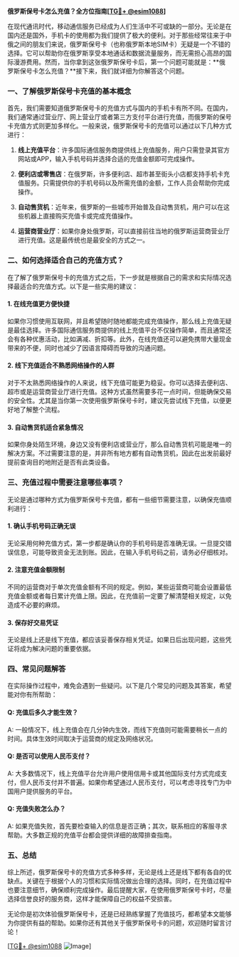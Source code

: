 **俄罗斯保号卡怎么充值？全方位指南[[TG💪+ @esim1088](https://t.me/s/esim1088)]**

在现代通讯时代，移动通信服务已经成为人们生活中不可或缺的一部分。无论是在国内还是国外，手机卡的使用都为我们提供了极大的便利。对于那些经常往来于中俄之间的朋友们来说，俄罗斯保号卡（也称俄罗斯本地SIM卡）无疑是一个不错的选择。它可以帮助你在俄罗斯享受本地通话和数据流量服务，而无需担心高昂的国际漫游费用。然而，当你拿到这张俄罗斯保号卡后，第一个问题可能就是：**俄罗斯保号卡怎么充值？**接下来，我们就详细为你解答这个问题。

### 一、了解俄罗斯保号卡充值的基本概念

首先，我们需要知道俄罗斯保号卡的充值方式与国内的手机卡有所不同。在国内，我们通常通过营业厅、网上营业厅或者第三方支付平台进行充值，而俄罗斯的保号卡充值方式则更加多样化。一般来说，俄罗斯保号卡的充值可以通过以下几种方式进行：

1. **线上充值平台**：许多国际通信服务商提供线上充值服务，用户只需登录其官方网站或APP，输入手机号码并选择合适的充值金额即可完成操作。
   
2. **便利店或零售店**：在俄罗斯，许多便利店、超市甚至街头小店都支持手机卡充值服务。只需提供你的手机号码以及所需充值的金额，工作人员会帮助你完成操作。
   
3. **自动售货机**：近年来，俄罗斯的一些城市开始普及自动售货机，用户可以在这些机器上直接购买充值卡或完成充值操作。
   
4. **运营商营业厅**：如果你身处俄罗斯，可以直接前往当地的俄罗斯运营商营业厅进行充值。这是最传统也是最安全的方式之一。

### 二、如何选择适合自己的充值方式？

在了解了俄罗斯保号卡的充值方式之后，下一步就是根据自己的需求和实际情况选择最适合的充值方式。以下是一些实用的建议：

#### 1. 在线充值更方便快捷
如果你习惯使用互联网，并且希望随时随地都能完成充值操作，那么线上充值无疑是最佳选择。许多国际通信服务商提供的线上充值平台不仅操作简单，而且通常还会有各种优惠活动，比如满减、折扣等。此外，在线充值还可以避免携带大量现金带来的不便，同时也减少了因语言障碍而导致的沟通问题。

#### 2. 线下充值适合不熟悉网络操作的人群
对于不太熟悉网络操作的人来说，线下充值可能更为稳妥。你可以选择去便利店、超市或是运营商营业厅进行充值。这种方式虽然需要多花一点时间，但能确保交易的安全性。尤其是当你第一次使用俄罗斯保号卡时，建议先尝试线下充值，以便更好地了解整个流程。

#### 3. 自动售货机适合紧急情况
如果你身处陌生环境，身边又没有便利店或营业厅，那么自动售货机可能是唯一的解决方案。不过需要注意的是，并非所有地方都有自动售货机，因此在出发前最好提前查询目的地附近是否有此类设备。

### 三、充值过程中需要注意哪些事项？

无论是通过哪种方式为俄罗斯保号卡充值，都有一些细节需要注意，以确保充值顺利进行：

#### 1. 确认手机号码正确无误
无论采用何种充值方式，第一步都是确认你的手机号码是否准确无误。一旦提交错误信息，可能导致资金无法到账。因此，在输入手机号码之前，请务必仔细核对。

#### 2. 注意充值金额限制
不同的运营商对于单次充值金额有不同的规定。例如，某些运营商可能会设置最低充值金额或者每日累计充值上限。因此，在充值前一定要了解清楚相关规定，以免造成不必要的麻烦。

#### 3. 保存好交易凭证
无论是线上还是线下充值，都应该妥善保存相关凭证。如果日后出现问题，这些凭证将成为解决问题的重要依据。

### 四、常见问题解答

在实际操作过程中，难免会遇到一些疑问。以下是几个常见的问题及其答案，希望能对你有所帮助：

#### Q: 充值后多久才能生效？
A: 一般情况下，线上充值会在几分钟内生效，而线下充值则可能需要稍长一点的时间。具体生效时间取决于运营商的规定及网络状况。

#### Q: 是否可以使用人民币支付？
A: 大多数情况下，线上充值平台允许用户使用信用卡或其他国际支付方式完成支付，但人民币支付并不普遍。如果你希望通过人民币支付，可以考虑寻找专门为中国用户提供服务的平台。

#### Q: 充值失败怎么办？
A: 如果充值失败，首先要检查输入的信息是否正确；其次，联系相应的客服寻求帮助。大多数正规的充值平台都会提供详细的故障排查指南。

### 五、总结

综上所述，俄罗斯保号卡的充值方式多种多样，无论是线上还是线下都有各自的优缺点。关键在于根据个人的习惯和实际情况做出合理的选择。同时，在充值过程中也要注意细节，确保顺利完成操作。最后提醒大家，在使用俄罗斯保号卡时，尽量选择信誉良好的服务商，这样才能保障自己的权益不受损害。

无论你是初次体验俄罗斯保号卡，还是已经熟练掌握了充值技巧，都希望本文能够为你提供有益的帮助。如果你还有其他关于俄罗斯保号卡的问题，欢迎随时留言讨论！

[[TG💪+ @esim1088](https://t.me/s/esim1088) ![Image](https://i.postimg.cc/4NQfJmqS/Snipaste-2025-05-13-00-14-12.png)]